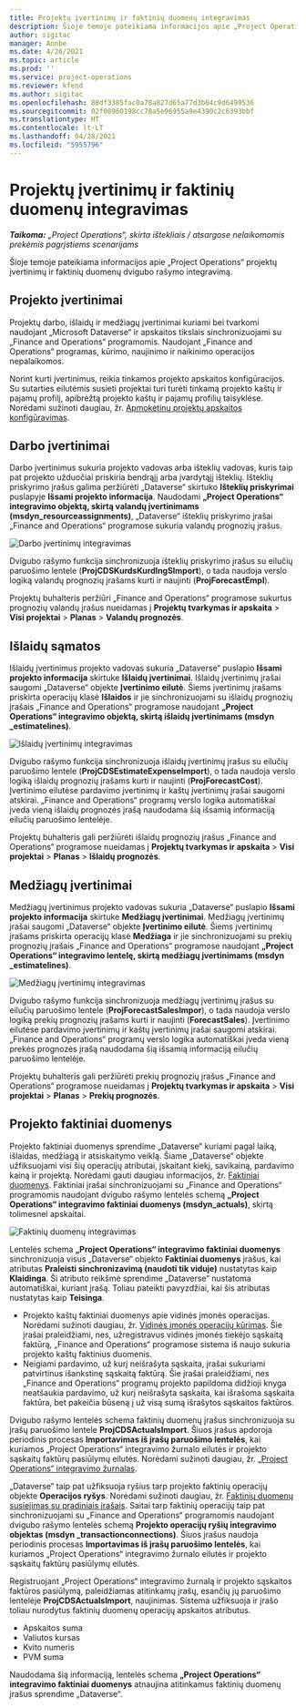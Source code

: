 ```yaml
---
title: Projektų įvertinimų ir faktinių duomenų integravimas
description: Šioje temoje pateikiama informacijos apie „Project Operations“ projektų įvertinimų ir faktinių duomenų dvigubo rašymo integravimą.
author: sigitac
manager: Annbe
ms.date: 4/26/2021
ms.topic: article
ms.prod: ''
ms.service: project-operations
ms.reviewer: kfend
ms.author: sigitac
ms.openlocfilehash: 88df3385fac0a78a827d65a77d3b04c9d6499536
ms.sourcegitcommit: 02f00960198cc78a5e96955a9e4390c2c6393bbf
ms.translationtype: HT
ms.contentlocale: lt-LT
ms.lasthandoff: 04/28/2021
ms.locfileid: "5955796"
---
```

# <a name="project-estimates-and-actuals-integration"></a>Projektų įvertinimų ir faktinių duomenų integravimas

_**Taikoma:** „Project Operations“, skirta ištekliais / atsargose nelaikomomis prekėmis pagrįstiems scenarijams_

Šioje temoje pateikiama informacijos apie „Project Operations“ projektų įvertinimų ir faktinių duomenų dvigubo rašymo integravimą.

## <a name="project-estimates"></a>Projekto įvertinimai

Projektų darbo, išlaidų ir medžiagų įvertinimai kuriami bei tvarkomi naudojant „Microsoft Dataverse“ ir apskaitos tikslais sinchronizuojami su „Finance and Operations“ programomis. Naudojant „Finance and Operations“ programas, kūrimo, naujinimo ir naikinimo operacijos nepalaikomos.

Norint kurti įvertinimus, reikia tinkamos projekto apskaitos konfigūracijos. Su sutarties eilutėmis susieti projektai turi turėti tinkamą projekto kaštų ir pajamų profilį, apibrėžtą projekto kaštų ir pajamų profilių taisyklėse. Norėdami sužinoti daugiau, žr. [Apmokėtinų projektų apskaitos konfigūravimas](../project-accounting/configure-accounting-billable-projects.md#configure-project-cost-and-revenue-profile-rules).

## <a name="labor-estimates"></a>Darbo įvertinimai

Darbo įvertinimus sukuria projekto vadovas arba išteklių vadovas, kuris taip pat projekto užduočiai priskiria bendrąjį arba įvardytąjį išteklių. Išteklių priskyrimo įrašus galima peržiūrėti „Dataverse“ skirtuko **Išteklių priskyrimai** puslapyje **Išsami projekto informacija**. Naudodami **„Project Operations“ integravimo objektą, skirtą valandų įvertinimams (msdyn\_resourceassignments)**, „Dataverse“ išteklių priskyrimo įrašai „Finance and Operations“ programose sukuria valandų prognozių įrašus.

   ![Darbo įvertinimų integravimas](./Media/DW4LaborEstimates.png)

Dvigubo rašymo funkcija sinchronizuoja išteklių priskyrimo įrašus su eilučių paruošimo lentele (**ProjCDSKurdsKurdIngSImport**), o tada naudoja verslo logiką valandų prognozių įrašams kurti ir naujinti (**ProjForecastEmpl**).

Projektų buhalteris peržiūri „Finance and Operations“ programose sukurtus prognozių valandų įrašus nueidamas į **Projektų tvarkymas ir apskaita** > **Visi projektai** > **Planas** > **Valandų prognozės**.

## <a name="expense-estimates"></a>Išlaidų sąmatos

Išlaidų įvertinimus projekto vadovas sukuria „Dataverse“ puslapio **Išsami projekto informacija** skirtuke **Išlaidų įvertinimai**. Išlaidų įvertinimų įrašai saugomi „Dataverse“ objekte **Įvertinimo eilutė**. Šiems įvertinimų įrašams priskirta operacijų klasė **Išlaidos** ir jie sinchronizuojami su išlaidų prognozių įrašais „Finance and Operations“ programose naudojant **„Project Operations“ integravimo objektą, skirtą išlaidų įvertinimams (msdyn \_estimatelines)**.

   ![Išlaidų įvertinimų integravimas](./Media/DW4ExpenseEstimates.png)

Dvigubo rašymo funkcija sinchronizuoja išlaidų įvertinimų įrašus su eilučių paruošimo lentele (**ProjCDSEstimateExpenseImport**), o tada naudoja verslo logiką išlaidų prognozių įrašams kurti ir naujinti (**ProjForecastCost**). Įvertinimo eilutėse pardavimo įvertinimų ir kaštų įvertinimų įrašai saugomi atskirai. „Finance and Operations“ programų verslo logika automatiškai įveda vieną išlaidų prognozės įrašą naudodama šią išsamią informaciją eilučių paruošimo lentelėje.

Projektų buhalteris gali peržiūrėti išlaidų prognozių įrašus „Finance and Operations“ programose nueidamas į **Projektų tvarkymas ir apskaita** > **Visi projektai** > **Planas** > **Išlaidų prognozės**.

## <a name="material-estimates"></a>Medžiagų įvertinimai

Medžiagų įvertinimus projekto vadovas sukuria „Dataverse“ puslapio **Išsami projekto informacija** skirtuke **Medžiagų įvertinimai**. Medžiagų įvertinimų įrašai saugomi „Dataverse“ objekte **Įvertinimo eilutė**. Šiems įvertinimų įrašams priskirta operacijų klasė **Medžiaga** ir jie sinchronizuojami su prekių prognozių įrašais „Finance and Operations“ programose naudojant **„Project Operations“ integravimo lentelę, skirtą medžiagų įvertinimams (msdyn \_estimatelines)**.

   ![Medžiagų įvertinimų integravimas](./Media/DW4MaterialEstimates.png)

Dvigubo rašymo funkcija sinchronizuoja medžiagų įvertinimų įrašus su eilučių paruošimo lentele (**ProjForecastSalesImpor**), o tada naudoja verslo logiką prekių prognozių įrašams kurti ir naujinti (**ForecastSales**). Įvertinimo eilutėse pardavimo įvertinimų ir kaštų įvertinimų įrašai saugomi atskirai. „Finance and Operations“ programų verslo logika automatiškai įveda vieną prekės prognozės įrašą naudodama šią išsamią informaciją eilučių paruošimo lentelėje.

Projektų buhalteris gali peržiūrėti prekių prognozių įrašus „Finance and Operations“ programose nueidamas į **Projektų tvarkymas ir apskaita** > **Visi projektai** > **Planas** > **Prekių prognozės**.

## <a name="project-actuals"></a>Projekto faktiniai duomenys

Projekto faktiniai duomenys sprendime „Dataverse“ kuriami pagal laiką, išlaidas, medžiagą ir atsiskaitymo veiklą. Šiame „Dataverse“ objekte užfiksuojami visi šių operacijų atributai, įskaitant kiekį, savikainą, pardavimo kainą ir projektą. Norėdami gauti daugiau informacijos, žr. [Faktiniai duomenys](../actuals/actuals-overview.md). Faktiniai įrašai sinchronizuojami su „Finance and Operations“ programomis naudojant dvigubo rašymo lentelės schemą **„Project Operations“ integravimo faktiniai duomenys (msdyn\_actuals)**, skirtą tolimesnei apskaitai.

   ![Faktinių duomenų integravimas](./Media/DW4Actuals.png)

Lentelės schema **„Project Operations“ integravimo faktiniai duomenys** sinchronizuoja visus „Dataverse“ objekto **Faktiniai duomenys** įrašus, kai atributas **Praleisti sinchronizavimą (naudoti tik viduje)** nustatytas kaip **Klaidinga**. Ši atributo reikšmė sprendime „Dataverse“ nustatoma automatiškai, kuriant įrašą. Toliau pateikti pavyzdžiai, kai šis atributas nustatytas kaip **Teisinga**.

  - Projekto kaštų faktiniai duomenys apie vidinės įmonės operacijas. Norėdami sužinoti daugiau, žr. [Vidinės įmonės operacijų kūrimas](../project-accounting/create-intercompany-transactions.md). Šie įrašai praleidžiami, nes, užregistravus vidinės įmonės tiekėjo sąskaitą faktūrą, „Finance and Operations“ programose sistema iš naujo sukuria projekto kaštų faktinius duomenis.
  - Neigiami pardavimo, už kurį neišrašyta sąskaita, įrašai sukuriami patvirtinus išankstinę sąskaitą faktūrą. Šie įrašai praleidžiami, nes „Finance and Operations“ programų projekto papildoma didžioji knyga neatšaukia pardavimo, už kurį neišrašyta sąskaita, kai išrašoma sąskaita faktūra, bet pakeičia būseną į už visą sumą išrašytos sąskaitos faktūros.

Dvigubo rašymo lentelės schema faktinių duomenų įrašus sinchronizuoja su įrašų paruošimo lentele **ProjCDSActualsImport**. Šiuos įrašus apdoroja periodinis procesas **Importavimas iš įrašų paruošimo lentelės**, kai kuriamos „Project Operations“ integravimo žurnalo eilutės ir projekto sąskaitų faktūrų pasiūlymų eilutės. Norėdami sužinoti daugiau, žr. [„Project Operations“ integravimo žurnalas](../project-accounting/project-operations-integration-journal.md).

„Dataverse“ taip pat užfiksuoja ryšius tarp projekto faktinių operacijų objekte **Operacijos ryšys**. Norėdami sužinoti daugiau, žr. [Faktinių duomenų susiejimas su pradiniais įrašais](../actuals/linkingactuals.md). Saitai tarp faktinių operacijų taip pat sinchronizuojami su „Finance and Operations“ programomis naudojant dvigubo rašymo lentelės schemą **Projekto operacijų ryšių integravimo objektas (msdyn \_transactionconnections)**. Šiuos įrašus naudoja periodinis procesas **Importavimas iš įrašų paruošimo lentelės**, kai kuriamos „Project Operations“ integravimo žurnalo eilutės ir projekto sąskaitų faktūrų pasiūlymų eilutės.

Registruojant „Project Operations“ integravimo žurnalą ir projekto sąskaitos faktūros pasiūlymą, paleidžiamas atitinkamų įrašų, esančių jų paruošimo lentelėje **ProjCDSActualsImport**, naujinimas. Sistema užfiksuoja ir įrašo toliau nurodytus faktinių duomenų operacijų apskaitos atributus.

- Apskaitos suma
- Valiutos kursas
- Kvito numeris
- PVM suma

Naudodama šią informaciją, lentelės schema **„Project Operations“ integravimo faktiniai duomenys** atnaujina atitinkamus faktinių duomenų įrašus sprendime „Dataverse“.
